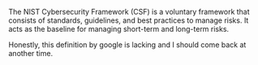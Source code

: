 The NIST Cybersecurity Framework (CSF) is a voluntary framework that consists of standards, guidelines, and best practices to manage risks. It acts as the baseline for managing short-term and long-term risks. 

Honestly, this definition by google is lacking and I should come back at another time.

[^1]: A framework is a structured approach to developing a cybersecurity lifecyle [[2407041717]].
